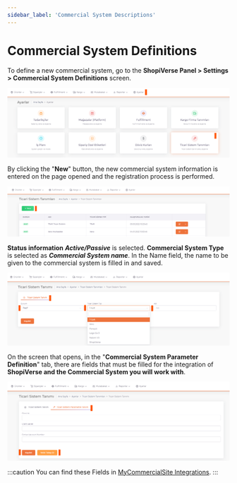 ```yaml
---
sidebar_label: 'Commercial System Descriptions'
---
```


# Commercial System Definitions

To define a new commercial system, go to the **ShopiVerse Panel > Settings > Commercial System Definitions** screen.

![CommercialSystem](../img/CommercialSystem.png)

By clicking the "**New**" button, the new commercial system information is entered on the page opened and the registration process is performed.

![CommercialSystemAdd](../img/CommercialSystemAdd.png)

**Status information** ***Active/Passive*** is selected. **Commercial System Type** is selected as ***Commercial System name***. In the Name field, the name to be given to the commercial system is filled in and saved.

![CommercialSystemAddSave](../img/CommercialSystemAddSave.png)

On the screen that opens, in the "**Commercial System Parameter Definition**" tab, there are fields that must be filled for the integration of **ShopiVerse and the Commercial System you will work with**.

![CommercialSystemAddSaveSave](../img/CommercialSystemAddSaveSave.png)

:::caution
You can find these Fields in [MyCommercialSite Integrations](/docs/category/ticari-sistem-entegrasyonu).
:::